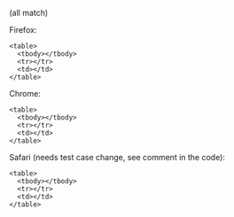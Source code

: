 (all match)

Firefox:
```
<table>
  <tbody></tbody>
  <tr></tr>
  <td></td>
</table>
```

Chrome:
```
<table>
  <tbody></tbody>
  <tr></tr>
  <td></td>
</table>
```

Safari (needs test case change, see comment in the code):
```
<table>
  <tbody></tbody>
  <tr></tr>
  <td></td>
</table>
```